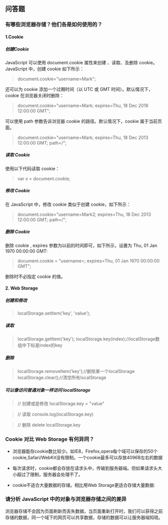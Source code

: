 ## 问答题
### 有哪些浏览器存储？他们各是如何使用的？
#### 1.Cookie
##### 创建Cookie
JavaScript 可以使用 document.cookie 属性来创建 、读取、及删除 cookie。
JavaScript 中，创建 cookie 如下所示：
>document.cookie="username=Mark";

还可以为 cookie 添加一个过期时间（以 UTC 或 GMT 时间）。默认情况下，cookie 在浏览器关闭时删除：
>document.cookie="username=Mark; expires=Thu, 18 Dec 2018 12:00:00 GMT";

可以使用 path 参数告诉浏览器 cookie 的路径。默认情况下，cookie 属于当前页面。
>document.cookie="username=Mark; expires=Thu, 18 Dec 2013 12:00:00 GMT; path=/";

##### 读取 Cookie
使用以下代码读取 cookie：
>var x = document.cookie;

##### 修改 Cookie
在 JavaScript 中，修改 cookie 类似于创建 cookie，如下所示：
>document.cookie="username=Mark2; expires=Thu, 18 Dec 2013 12:00:00 GMT; path=/";

##### 删除 Cookie
删除 cookie , expires 参数为以前的时间即可，如下所示，设置为 Thu, 01 Jan 1970 00:00:00 GMT:
>document.cookie = "username=; expires=Thu, 01 Jan 1970 00:00:00 GMT";

删除时不必指定 cookie 的值。

#### 2. Web Storage

##### 创建和修改
>localStorage.setItem('key', 'value');

##### 读取
>localStorage.getItem('key');
>localStorage.key(index);//localStorage数组中下标是index的key

##### 删除
>localStorage.removeItem('key');//删除某一个localStorage
>localStorage.clear();//清空所有localStorage

##### 可以像访问普通对象一样访问 localStorage

>// 创建或是修改
>localStorage.key = "value"

>// 读取
>console.log(localStorage.key)

>// 删除
>delete localStorage.key


### Cookie 对比 Web Storage 有何异同？
- 浏览器能存cookie数比较少。如IE8，Firefox,opera每个域可以保存的50个cookie,Safari/WebKit没有限制。一个cookie最多可以存放4096B左右的数据

- 每次请求时，cookie都会存放在请求头中，传输到服务器端。但如果请求头大小超过了限制，服务器会处理不了。

- cookie不适合大量数据的存储。相比用Web Storage更适合存储大量数据:

### 请分析 JavaScript 中的对象与浏览器存储之间的差异
浏览器存储不会因为页面刷新而丢失数据，当页面重新打开时，我们可以获得之前存储的数据，同一个域下的网页可以共享数据，存储的数据可以让服务器端知晓。

